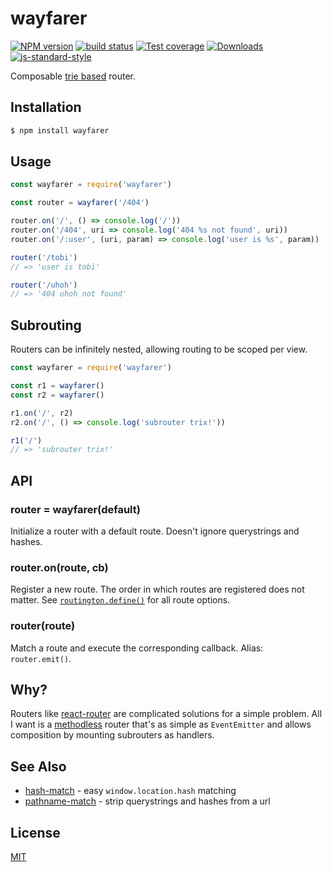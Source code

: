 # wayfarer
[![NPM version][npm-image]][npm-url]
[![build status][travis-image]][travis-url]
[![Test coverage][coveralls-image]][coveralls-url]
[![Downloads][downloads-image]][downloads-url]
[![js-standard-style][standard-image]][standard-url]

Composable [trie based](https://github.com/jonathanong/routington/) router.

## Installation
```bash
$ npm install wayfarer
```

## Usage
```js
const wayfarer = require('wayfarer')

const router = wayfarer('/404')

router.on('/', () => console.log('/'))
router.on('/404', uri => console.log('404 %s not found', uri))
router.on('/:user', (uri, param) => console.log('user is %s', param))

router('/tobi')
// => 'user is tobi'

router('/uhoh')
// => '404 uhoh not found'
```

## Subrouting
Routers can be infinitely nested, allowing routing to be scoped per view.
```js
const wayfarer = require('wayfarer')

const r1 = wayfarer()
const r2 = wayfarer()

r1.on('/', r2)
r2.on('/', () => console.log('subrouter trix!'))

r1('/')
// => 'subrouter trix!'
```

## API
### router = wayfarer(default)
Initialize a router with a default route. Doesn't ignore querystrings and hashes.

### router.on(route, cb)
Register a new route. The order in which routes are registered does not matter.
See [`routington.define()`](https://github.com/pillarjs/routington#nodes-node--routerdefineroute)
for all route options.

### router(route)
Match a route and execute the corresponding callback. Alias: `router.emit()`.

## Why?
Routers like [react-router](https://github.com/rackt/react-router) are
complicated solutions for a simple problem. All I want is a
[methodless](http://www.w3.org/Protocols/rfc2616/rfc2616-sec9.html) router
that's as simple as `EventEmitter` and allows composition by mounting
subrouters as handlers.

## See Also
- [hash-match](https://github.com/sethvincent/hash-match) - easy `window.location.hash` matching
- [pathname-match](https://github.com/yoshuawuyts/pathname-match) - strip querystrings and hashes from a url

## License
[MIT](https://tldrlegal.com/license/mit-license)

[npm-image]: https://img.shields.io/npm/v/wayfarer.svg?style=flat-square
[npm-url]: https://npmjs.org/package/wayfarer
[travis-image]: https://img.shields.io/travis/yoshuawuyts/wayfarer.svg?style=flat-square
[travis-url]: https://travis-ci.org/yoshuawuyts/wayfarer
[coveralls-image]: https://img.shields.io/coveralls/yoshuawuyts/wayfarer.svg?style=flat-square
[coveralls-url]: https://coveralls.io/r/yoshuawuyts/wayfarer?branch=master
[downloads-image]: http://img.shields.io/npm/dm/wayfarer.svg?style=flat-square
[downloads-url]: https://npmjs.org/package/wayfarer
[standard-image]: https://img.shields.io/badge/code%20style-standard-brightgreen.svg?style=flat-square
[standard-url]: https://github.com/feross/standard
